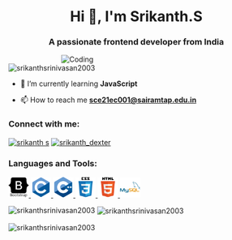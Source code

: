<h1 align="center">Hi 👋, I'm Srikanth.S</h1>
<h3 align="center">A passionate frontend developer from India</h3>
<img align="right" alt="Coding" width="400" src="https://encrypted-tbn0.gstatic.com/images?q=tbn:ANd9GcQIHXULVZAnLgBBrbstSxUOYIqNwnWVdskqUg&usqp=CAU">


<p align="left"> <img src="https://komarev.com/ghpvc/?username=srikanthsrinivasan2003&label=Profile%20views&color=0e75b6&style=flat" alt="srikanthsrinivasan2003" /> </p>

- 🌱 I’m currently learning **JavaScript**

- 📫 How to reach me **sce21ec001@sairamtap.edu.in**

<h3 align="left">Connect with me:</h3>
<p align="left">
<a href="https://linkedin.com/in/srikanth s" target="blank"><img align="center" src="https://raw.githubusercontent.com/rahuldkjain/github-profile-readme-generator/master/src/images/icons/Social/linked-in-alt.svg" alt="srikanth s" height="30" width="40" /></a>
<a href="https://instagram.com/srikanth_dexter" target="blank"><img align="center" src="https://raw.githubusercontent.com/rahuldkjain/github-profile-readme-generator/master/src/images/icons/Social/instagram.svg" alt="srikanth_dexter" height="30" width="40" /></a>
</p>

<h3 align="left">Languages and Tools:</h3>
<p align="left"> <a href="https://getbootstrap.com" target="_blank" rel="noreferrer"> <img src="https://raw.githubusercontent.com/devicons/devicon/master/icons/bootstrap/bootstrap-plain-wordmark.svg" alt="bootstrap" width="40" height="40"/> </a> <a href="https://www.cprogramming.com/" target="_blank" rel="noreferrer"> <img src="https://raw.githubusercontent.com/devicons/devicon/master/icons/c/c-original.svg" alt="c" width="40" height="40"/> </a> <a href="https://www.w3schools.com/cpp/" target="_blank" rel="noreferrer"> <img src="https://raw.githubusercontent.com/devicons/devicon/master/icons/cplusplus/cplusplus-original.svg" alt="cplusplus" width="40" height="40"/> </a> <a href="https://www.w3schools.com/css/" target="_blank" rel="noreferrer"> <img src="https://raw.githubusercontent.com/devicons/devicon/master/icons/css3/css3-original-wordmark.svg" alt="css3" width="40" height="40"/> </a> <a href="https://www.w3.org/html/" target="_blank" rel="noreferrer"> <img src="https://raw.githubusercontent.com/devicons/devicon/master/icons/html5/html5-original-wordmark.svg" alt="html5" width="40" height="40"/> </a> <a href="https://www.mysql.com/" target="_blank" rel="noreferrer"> <img src="https://raw.githubusercontent.com/devicons/devicon/master/icons/mysql/mysql-original-wordmark.svg" alt="mysql" width="40" height="40"/> </a> </p>

<p><img align="left" src="https://github-readme-stats.vercel.app/api/top-langs?username=srikanthsrinivasan2003&show_icons=true&locale=en&layout=compact" alt="srikanthsrinivasan2003" /></p>

<p>&nbsp;<img align="center" src="https://github-readme-stats.vercel.app/api?username=srikanthsrinivasan2003&show_icons=true&locale=en" alt="srikanthsrinivasan2003" /></p>

<p><img align="center" src="https://github-readme-streak-stats.herokuapp.com/?user=srikanthsrinivasan2003&" alt="srikanthsrinivasan2003" /></p>
